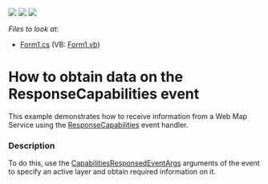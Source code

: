 <!-- default badges list -->
![](https://img.shields.io/endpoint?url=https://codecentral.devexpress.com/api/v1/VersionRange/128576718/16.1.4%2B)
[![](https://img.shields.io/badge/Open_in_DevExpress_Support_Center-FF7200?style=flat-square&logo=DevExpress&logoColor=white)](https://supportcenter.devexpress.com/ticket/details/T359144)
[![](https://img.shields.io/badge/📖_How_to_use_DevExpress_Examples-e9f6fc?style=flat-square)](https://docs.devexpress.com/GeneralInformation/403183)
<!-- default badges end -->
<!-- default file list -->
*Files to look at*:

* [Form1.cs](./CS/ResponseCapabilitiesHandler/Form1.cs) (VB: [Form1.vb](./VB/ResponseCapabilitiesHandler/Form1.vb))
<!-- default file list end -->
# How to obtain data on the ResponseCapabilities event


<p>This example demonstrates how to receive information from a Web Map Service using the <a href="https://documentation.devexpress.com/#WindowsForms/DevExpressXtraMapWmsDataProvider_ResponseCapabilitiestopic">ResponseCapabilities</a> event handler.</p>


<h3>Description</h3>

To do this, use the&nbsp;<a href="https://documentation.devexpress.com/#WindowsForms/clsDevExpressXtraMapCapabilitiesResponsedEventArgstopic">CapabilitiesResponsedEventArgs</a>&nbsp;arguments of the event to specify&nbsp;an active&nbsp;layer and obtain required information&nbsp;on it.

<br/>


